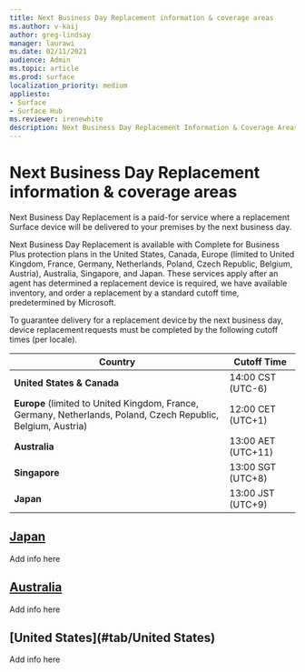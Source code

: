 ```yaml
---
title: Next Business Day Replacement information & coverage areas
ms.author: v-kaij
author: greg-lindsay
manager: laurawi
ms.date: 02/11/2021
audience: Admin
ms.topic: article
ms.prod: surface
localization_priority: medium
appliesto:
- Surface
- Surface Hub
ms.reviewer: irenewhite
description: Next Business Day Replacement Information & Coverage Areas.
---
```


# Next Business Day Replacement information & coverage areas

Next Business Day Replacement is a paid-for service where a replacement Surface device will be delivered to your premises by the next business day. 

Next Business Day Replacement is available with Complete for Business Plus protection plans in the United States, Canada, Europe (limited to United Kingdom, France, Germany, Netherlands, Poland, Czech Republic, Belgium, Austria), Australia, Singapore, and Japan. These services apply after an agent has determined a replacement device is required, we have available inventory, and order a replacement by a standard cutoff time, predetermined by Microsoft.  

To guarantee delivery for a replacement device by the next business day, device replacement requests must be completed by the following cutoff times (per locale). 


| Country                                                                                                    | Cutoff Time |
| -------------------------------------------------------------------------------------------------------------- | --------------- |
| **United States & Canada**                                                                                     | 14:00 CST    (UTC-6)      |
| **Europe** (limited to United Kingdom, France, Germany, Netherlands, Poland, Czech Republic, Belgium, Austria) | 12:00 CET   (UTC+1)     |
| **Australia**                                                                                                  | 13:00 AET   (UTC+11)    |
| **Singapore**                                                                                                  | 13:00 SGT    (UTC+8)   |
| **Japan**                                                                                                      | 13:00 JST    (UTC+9)   |


## [Japan](#tab/Japan)
Add info here
 
## [Australia](#tab/Australia)
Add info here

## [United States](#tab/United States)
Add info here


